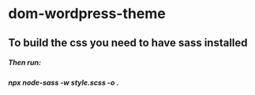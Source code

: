 # dom-wordpress-theme

## To build the css you need to have sass installed
##### Then run:
##### npx node-sass -w style.scss -o .
